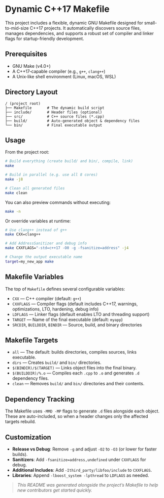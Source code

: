 # Dynamic C++17 Makefile

This project includes a flexible, dynamic GNU Makefile designed for small-to-mid-size C++17 projects. It automatically discovers source files, manages dependencies, and supports a robust set of compiler and linker flags for startup-friendly development.

## Prerequisites

* GNU Make (v4.0+)
* A C++17‑capable compiler (e.g., `g++`, `clang++`)
* A Unix‑like shell environment (Linux, macOS, WSL)

## Directory Layout

```
/ (project root)
├── Makefile       # The dynamic build script
├── include/       # Header files (optional)
├── src/           # C++ source files (*.cpp)
├── build/         # Auto-generated object & dependency files
└── bin/           # Final executable output
```

## Usage

From the project root:

```bash
# Build everything (create build/ and bin/, compile, link)
make

# Build in parallel (e.g. use all 8 cores)
make -j8

# Clean all generated files
make clean
```

You can also preview commands without executing:

```bash
make -n
```

Or override variables at runtime:

```bash
# Use clang++ instead of g++
make CXX=clang++

# Add AddressSanitizer and debug info
make CXXFLAGS="-std=c++17 -O0 -g -fsanitize=address" -j4

# Change the output executable name
target=my_new_app make
```

## Makefile Variables

The top of `Makefile` defines several configurable variables:

* `CXX` — C++ compiler (default: `g++`)
* `CXXFLAGS` — Compiler flags (default includes C++17, warnings, optimizations, LTO, hardening, debug info)
* `LDFLAGS` — Linker flags (default enables LTO and threading support)
* `TARGET` — Name of the final executable (default: `myapp`)
* `SRCDIR`, `BUILDDIR`, `BINDIR` — Source, build, and binary directories

## Makefile Targets

* `all` — The default: builds directories, compiles sources, links executable.
* `dirs` — Creates `build/` and `bin/` directories.
* `$(BINDIR)/$(TARGET)` — Links object files into the final binary.
* `$(BUILDDIR)/%.o` — Compiles each `.cpp` to `.o` and generates `.d` dependency files.
* `clean` — Removes `build/` and `bin/` directories and their contents.

## Dependency Tracking

The Makefile uses `-MMD -MP` flags to generate `.d` files alongside each object. These are auto-included, so when a header changes only the affected targets rebuild.

## Customization

* **Release vs Debug**: Remove `-g` and adjust `-O2` to `-O3` (or lower for faster builds).
* **Sanitizers**: Add `-fsanitize=address,undefined` under `CXXFLAGS` for debug.
* **Additional Includes**: Add `-Ithird_party/libfoo/include` to `CXXFLAGS`.
* **Libraries**: Append `-lboost_system -lpthread` to `LDFLAGS` as needed.

> *This README was generated alongside the project’s Makefile to help new contributors get started quickly.*
